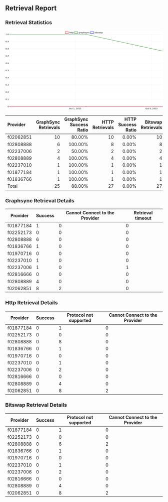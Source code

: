 ## Retrieval Report
### Retrieval Statistics
<img src="https://raw.githubusercontent.com/data-preservation-programs/filplus-checker-assets/main/filecoin-project/filecoin-plus-large-datasets/issues/2126/1696990947651.png"/>

| Provider  | GraphSync Retrievals | GraphSync Success Ratio | HTTP Retrievals | HTTP Success Ratio | Bitswap Retrievals | Bitswap Success Ratio |
| :-------- | -------------------: | ----------------------: | --------------: | -----------------: | -----------------: | --------------------: |
| f02062851 |                   10 |                  80.00% |              10 |              0.00% |                 10 |                 0.00% |
| f02808888 |                    6 |                 100.00% |               8 |              0.00% |                  8 |                 0.00% |
| f02237006 |                    2 |                  50.00% |               2 |              0.00% |                  2 |                 0.00% |
| f02808889 |                    4 |                 100.00% |               4 |              0.00% |                  4 |                 0.00% |
| f02237010 |                    1 |                 100.00% |               1 |              0.00% |                  1 |                 0.00% |
| f01877184 |                    1 |                 100.00% |               1 |              0.00% |                  1 |                 0.00% |
| f01836766 |                    1 |                 100.00% |               1 |              0.00% |                  1 |                 0.00% |
| Total     |                   25 |                  88.00% |              27 |              0.00% |                 27 |                 0.00% |

### Graphsync Retrieval Details
| Provider  | Success | Cannot Connect to the Provider | Retrieval timeout |
| --------- | ------- | ------------------------------ | ----------------- |
| f01877184 | 1       | 0                              | 0                 |
| f02252173 | 0       | 0                              | 0                 |
| f02808888 | 6       | 0                              | 0                 |
| f01836766 | 1       | 0                              | 0                 |
| f01970716 | 0       | 0                              | 0                 |
| f02237010 | 1       | 0                              | 0                 |
| f02237006 | 1       | 0                              | 1                 |
| f02816666 | 0       | 0                              | 0                 |
| f02808889 | 4       | 0                              | 0                 |
| f02062851 | 8       | 2                              | 0                 |

### Http Retrieval Details
| Provider  | Success | Protocol not supported | Cannot Connect to the Provider |
| --------- | ------- | ---------------------- | ------------------------------ |
| f01877184 | 0       | 1                      | 0                              |
| f02252173 | 0       | 0                      | 0                              |
| f02808888 | 0       | 8                      | 0                              |
| f01836766 | 0       | 1                      | 0                              |
| f01970716 | 0       | 0                      | 0                              |
| f02237010 | 0       | 1                      | 0                              |
| f02237006 | 0       | 2                      | 0                              |
| f02816666 | 0       | 0                      | 0                              |
| f02808889 | 0       | 4                      | 0                              |
| f02062851 | 0       | 8                      | 2                              |

### Bitswap Retrieval Details
| Provider  | Success | Protocol not supported | Cannot Connect to the Provider |
| --------- | ------- | ---------------------- | ------------------------------ |
| f01877184 | 0       | 1                      | 0                              |
| f02252173 | 0       | 0                      | 0                              |
| f02808888 | 0       | 6                      | 2                              |
| f01836766 | 0       | 1                      | 0                              |
| f01970716 | 0       | 0                      | 0                              |
| f02237010 | 0       | 1                      | 0                              |
| f02237006 | 0       | 2                      | 0                              |
| f02816666 | 0       | 0                      | 0                              |
| f02808889 | 0       | 4                      | 0                              |
| f02062851 | 0       | 8                      | 2                              |
